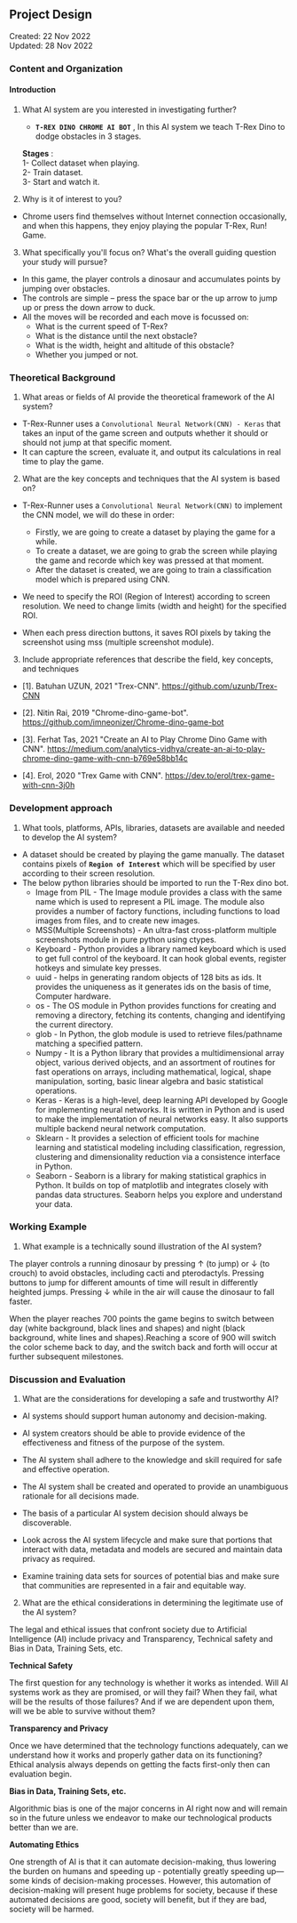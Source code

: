 ## Project Design
 Created: 22 Nov 2022  
 Updated: 28 Nov 2022

### Content and Organization
#### Introduction  

1. What AI system are you interested in investigating further?  

   * **`T-REX DINO CHROME AI BOT`** , In this AI system we teach T-Rex Dino to dodge obstacles in 3 stages. 

    **Stages** :  
          1- Collect dataset when playing.  
          2- Train dataset.  
          3- Start and watch it.   


2. Why is it of interest to you?   

* Chrome users find themselves without Internet connection occasionally,
  and when this happens, they enjoy playing the popular T-Rex, Run! Game.  


3. What specifically you'll focus on? What's the overall guiding question your study will pursue?

* In this game, the player controls a dinosaur and accumulates points by jumping over obstacles.
* The controls are simple – press the space bar or the up arrow to jump up or press the down arrow to duck.
* All the moves will be recorded and each move is focussed on:
  * What is the current speed of T-Rex?
  * What is the distance until the next obstacle?
  * What is the width, height and altitude of this obstacle?
  * Whether you jumped or not.

### Theoretical Background

1. What areas or fields of AI provide the theoretical framework of the AI system?   

* T-Rex-Runner uses a `Convolutional Neural Network(CNN) - Keras` that takes an input of the game screen and outputs whether it should or should not jump at that specific moment.
* It can capture the screen, evaluate it, and output its calculations in real time to play the game. 

    
2. What are the key concepts and techniques that the AI system is based on?  

* T-Rex-Runner uses a `Convolutional Neural Network(CNN)` to implement the CNN model, we will do these in order:

    * Firstly, we are going to create a dataset by playing the game for a while.
    * To create a dataset, we are going to grab the screen while playing the game and recorde which key was pressed at that moment.
    * After the dataset is created, we are going to train a classification model which is prepared using CNN.
* We need to specify the ROI (Region of Interest) according to screen resolution. We need to change limits (width and height) for the specified ROI.
* When each press direction buttons, it saves ROI pixels by taking the screenshot using mss (multiple screenshot module). 

3. Include appropriate references that describe the field, key concepts, and techniques

* [1]. Batuhan UZUN, 2021 "Trex-CNN". https://github.com/uzunb/Trex-CNN

* [2]. Nitin Rai, 2019 "Chrome-dino-game-bot". https://github.com/imneonizer/Chrome-dino-game-bot

* [3]. Ferhat Tas, 2021 "Create an AI to Play Chrome Dino Game with CNN". https://medium.com/analytics-vidhya/create-an-ai-to-play-chrome-dino-game-with-cnn-b769e58bb14c

* [4]. Erol, 2020 "Trex Game with CNN". https://dev.to/erol/trex-game-with-cnn-3j0h


### Development approach

1. What tools, platforms, APIs, libraries, datasets are available and needed to develop the AI system?

* A dataset should be created by playing the game manually. The dataset contains pixels of **`Region of Interest`** which will be specified by user according to their screen resolution.
* The below python libraries should be imported to run the T-Rex dino bot.
  * Image from PIL - The Image module provides a class with the same name which is used to represent a PIL image. The module also provides a number of factory functions, including functions to load images from files, and to create new images.
  * MSS(Multiple Screenshots) - An ultra-fast cross-platform multiple screenshots module in pure python using ctypes.
  * Keyboard - Python provides a library named keyboard which is used to get full control of the keyboard. It can hook global events, register hotkeys and simulate key presses.
  * uuid - helps in generating random objects of 128 bits as ids. It provides the uniqueness as it generates ids on the basis of time, Computer hardware.
  * os - The OS module in Python provides functions for creating and removing a directory, fetching its contents, changing and identifying the current directory.
  * glob - In Python, the glob module is used to retrieve files/pathname matching a specified pattern. 
  * Numpy - It is a Python library that provides a multidimensional array object, various derived objects, and an assortment of routines for fast operations on arrays, including mathematical, logical, shape manipulation, sorting, basic linear algebra and basic statistical operations.
  * Keras - Keras is a high-level, deep learning API developed by Google for implementing neural networks. It is written in Python and is used to make the implementation of neural networks easy. It also supports multiple backend neural network computation.  
  * Sklearn - It provides a selection of efficient tools for machine learning and statistical modeling including classification, regression, clustering and dimensionality reduction via a consistence interface in Python.
  * Seaborn - Seaborn is a library for making statistical graphics in Python. It builds on top of matplotlib and integrates closely with pandas data structures. Seaborn helps you explore and understand your data.


### Working Example

1. What example is a technically sound illustration of the AI system?

The player controls a running dinosaur by pressing ↑ (to jump) or ↓ (to crouch) to avoid obstacles, including cacti and pterodactyls. Pressing buttons to jump for different amounts of time will result in differently heighted jumps. Pressing ↓ while in the air will cause the dinosaur to fall faster.

When the player reaches 700 points the game begins to switch between day (white background, black lines and shapes) and night (black background, white lines and shapes).Reaching a score of 900 will switch the color scheme back to day, and the switch back and forth will occur at further subsequent milestones.



### Discussion and Evaluation

1. What are the considerations for developing a safe and trustworthy AI?

* AI systems should support human autonomy and decision-making.  

* AI system creators should be able to provide evidence of the effectiveness and fitness of the purpose of the system.  

* The AI system shall adhere to the knowledge and skill required for safe and effective operation. 

* The AI system shall be created and operated to provide an unambiguous rationale for all decisions made.  

* The basis of a particular AI system decision should always be discoverable. 

* Look across the AI system lifecycle and make sure that portions that interact with data, metadata and models are secured and maintain data privacy as required. 

* Examine training data sets for sources of potential bias and make sure that communities are represented in a fair and equitable way. 

2. What are the ethical considerations in determining the legitimate use of the AI system?

The legal and ethical issues that confront society due to Artificial Intelligence (AI) include 	privacy and Transparency, Technical safety and Bias in Data, Training Sets, etc. 

**Technical Safety** 

The first question for any technology is whether it works as intended. Will AI systems work as they are promised, or will they fail? When they fail, what will be the results of those failures? And if we are dependent upon them, will we be able to survive without them?

**Transparency and Privacy** 

Once we have determined that the technology functions adequately, can we understand how it works and properly gather data on its functioning? Ethical analysis always depends on getting the facts first-only then can evaluation begin. 

**Bias in Data, Training Sets, etc.** 

Algorithmic bias is one of the major concerns in AI right now and will remain so in the future unless we endeavor to make our technological products better than we are. 

**Automating Ethics** 

One strength of AI is that it can automate decision-making, thus lowering the burden on humans and speeding up - potentially greatly speeding up—some kinds of decision-making processes. However, this automation of decision-making will present huge problems for society, because if these automated decisions are good, society will benefit, but if they are bad, society will be harmed. 


